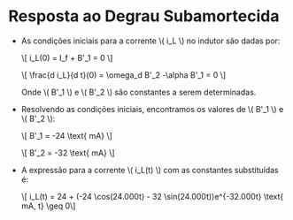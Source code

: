 <div class="grid-25 small">

<div class="grid-element">

# Resposta ao Degrau Subamortecida

- As condições iniciais para a corrente \\( i_L \\) no indutor são dadas por:

  \\[ i_L(0) = I_f + B'_1 = 0 \\]

  \\[ \frac{d i_L}{d t}(0) = \omega_d B'_2 -\alpha B'_1 = 0 \\]

  Onde \\( B'\_1 \\) e \\( B'\_2 \\) são constantes a serem determinadas.

- Resolvendo as condições iniciais, encontramos os valores de \\( B'\_1 \\) e \\( B'\_2 \\):

  \\[ B'_1 = -24 \text{ mA} \\]

  \\[ B'_2 = -32 \text{ mA} \\]

- A expressão para a corrente \\( i_L(t) \\) com as constantes substituídas é:

  \\[ i_L(t) = 24 + (-24 \cos(24.000t) - 32 \sin(24.000t))e^{-32.000t} \text{ mA, t} \geq 0\\]

</div>
